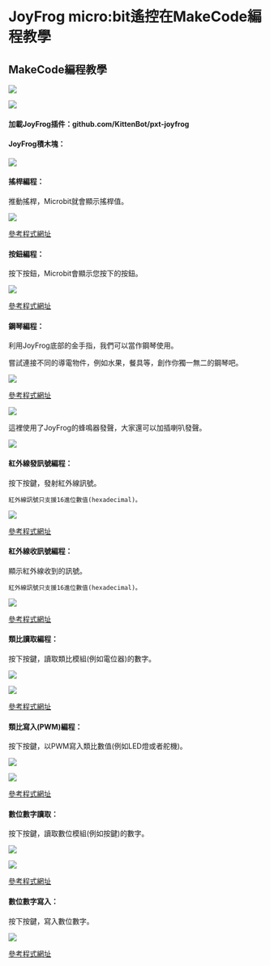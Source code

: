 # JoyFrog micro:bit遙控在MakeCode編程教學

## MakeCode編程教學

![](../../functional_module/PWmodules/images/mcbanner.png)

![](../images/joyfrog1.png)

#### 加載JoyFrog插件：github.com/KittenBot/pxt-joyfrog

#### JoyFrog積木塊：

![](../images/joyfrog2.png)

#### 搖桿編程：

推動搖桿，Microbit就會顯示搖桿值。

![](../images/joyfrog3.png)

[參考程式網址](https://makecode.microbit.org/_Ty95YCWwUC3s)

#### 按鈕編程：

按下按鈕，Microbit會顯示您按下的按鈕。

![](../images/joyfrog4.png)

[參考程式網址](https://makecode.microbit.org/_THaPh5RTVRRt)

#### 鋼琴編程：

利用JoyFrog底部的金手指，我們可以當作鋼琴使用。

嘗試連接不同的導電物件，例如水果，餐具等，創作你獨一無二的鋼琴吧。

![](../images/joyfrog18.png)

[參考程式網址](https://makecode.microbit.org/_79zhcpKDT9o0)

![](../images/piano.png)

這裡使用了JoyFrog的蜂鳴器發聲，大家還可以加插喇叭發聲。

![](../images/joyfrog_3.5.png)

#### 紅外線發訊號編程：

按下按鍵，發射紅外線訊號。

    紅外線訊號只支援16進位數值(hexadecimal)。

![](./images/joyfrog5.png)

[參考程式網址](https://makecode.microbit.org/_Wvp6vxiPMLWr)

#### 紅外線收訊號編程：

顯示紅外線收到的訊號。

    紅外線訊號只支援16進位數值(hexadecimal)。

![](../images/joyfrog6.png)

[參考程式網址](https://makecode.microbit.org/_DoM9fj6Cj97U)

#### 類比讀取編程：

按下按鍵，讀取類比模組(例如電位器)的數字。

![](../images/joyfrogPoten.png)

![](../images/joyfrog7.png)

[參考程式網址](https://makecode.microbit.org/_HLtdh2Ha6KMp)

#### 類比寫入(PWM)編程：

按下按鍵，以PWM寫入類比數值(例如LED燈或者舵機)。

![](../images/joyfrog8.png)

![](../images/joyfrogLED.png)

[參考程式網址](https://makecode.microbit.org/_1y8ET7e7A8TF)

#### 數位數字讀取：

按下按鍵，讀取數位模組(例如按鍵)的數字。

![](../images/joyfrogButton.png)

![](../images/joyfrog9.png)

[參考程式網址](https://makecode.microbit.org/_Dd71FegibTs3)

#### 數位數字寫入：

按下按鍵，寫入數位數字。

![](../images/joyfrog10.png)

[參考程式網址](https://makecode.microbit.org/_UKU0K75uYcyL)